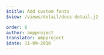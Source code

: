 ```yaml
---
$title: Add custom fonts
$view: /views/detail/docs-detail.j2

order: 6
author: ampproject
translator: ampproject
$date: 11-09-2018
---
```

